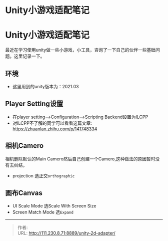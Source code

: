 # Unity小游戏适配笔记


<!--more-->
# Unity小游戏适配笔记
最近在学习使用unity做一些小游戏，小工具，咨询了一下自己的伙伴一些基础问题。这里记录一下。
## 环境
- 这里用到的unity版本为：2021.03

## Player Setting设置
- 在player setting-->Configuration-->Scripting Backend设置为ILCPP
- 对ILCPP不了解的同学可以看看这篇文章: https://zhuanlan.zhihu.com/p/141748334

## 相机Camero
相机删除默认的Main Camero然后自己创建一个Camero,这种做法的原因暂时没有去纠结。
- projection 选正交`orthographic`

## 画布Canvas
- UI Scale Mode 选Scale With Screen Size
- Screen Match Mode 选`Expand`



---

> 作者:   
> URL: http://111.230.8.71:8889/unity-2d-adapter/  

